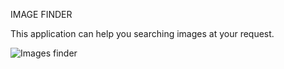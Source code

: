 IMAGE FINDER

This application can help you searching images at your request.

![Images finder](https://github.com/Kateryna0715/goit-react-hw-04-images/assets/132934786/79751e4d-c667-4626-b004-1e0f03fdf0b2)
